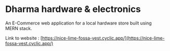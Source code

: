 # Dharma hardware & electronics
An E-Commerce web application for a local hardware store built using MERN stack.



Link to website : [https://nice-lime-fossa-vest.cyclic.app/](https://nice-lime-fossa-vest.cyclic.app/)




